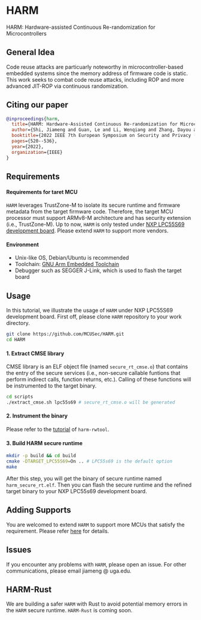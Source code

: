 # HARM
HARM: Hardware-assisted Continuous Re-randomization for Microcontrollers

## General Idea

Code reuse attacks are particuarly noteworthy in microcontroller-based embedded systems since the memory address of firmware code is static. This work seeks to combat code reuse attacks, including ROP and more advanced JIT-ROP via continuous randomization.

## Citing our paper
```bibtex
@inproceedings{harm,
  title={HARM: Hardware-Assisted Continuous Re-randomization for Microcontrollers},
  author={Shi, Jiameng and Guan, Le and Li, Wenqiang and Zhang, Dayou and Chen, Ping and Zhang, Ning},
  booktitle={2022 IEEE 7th European Symposium on Security and Privacy (EuroS\&P)},
  pages={520--536},
  year={2022},
  organization={IEEE}
}
```

## Requirements

#### Requirements for taret MCU

`HARM` leverages TrustZone-M to isolate its secure runtime and firmware metadata from the target firmware code. Therefore, the target MCU processor must support ARMv8-M architecture and has security extension (i.e., TrustZone-M). Up to now, `HARM` is only tested under [NXP LPC55S69 development board](https://www.nxp.com/design/development-boards/lpcxpresso-boards/lpcxpresso55s69-development-board:LPC55S69-EVK). Please extend `HARM` to support more vendors.

#### Environment

* Unix-like OS, Debian/Ubuntu is recommended 
* Toolchain: [GNU Arm Embedded Toolchain](https://developer.arm.com/downloads/-/gnu-rm)
* Debugger such as SEGGER J-Link, which is used to flash the target board

## Usage
In this tutorial, we illustrate the usage of `HARM` under NXP LPC55S69 development board. First off, please clone `HARM` repository to your work directory.
```bash
git clone https://github.com/MCUSec/HARM.git
cd HARM
```

#### 1. Extract CMSE library

CMSE library is an ELF object file (named `secure_rt_cmse.o`) that contains the entry of the secure services (i.e., non-secure callable funtions that perform indirect calls, function returns, etc.). Calling of these functions will be instrumented to the target binary.   

```bash
cd scripts
./extract_cmse.sh lpc55s69 # secure_rt_cmse.o will be generated
```
#### 2. Instrument the binary

Please refer to the [tutorial](scripts/README.md) of `harm-rwtool`.

#### 3. Build HARM secure runtime
```bash
mkdir -p build && cd build
cmake -DTARGET_LPC55S69=On .. # LPC55s69 is the default option
make
```
After this step, you will get the binary of secure runtime named `harm_secure_rt.elf`. Then you can flash the secure runtime and the refined target binary to your NXP LPC55s69 development board.

## Adding Supports

You are welcomed to extend `HARM` to support more MCUs that satisfy the requirement. Please refer [here](supports/README.md) for details.

## Issues

If you encounter any problems with `HARM`, please open an issue. For other communications, please email jiameng @ uga.edu.

## HARM-Rust

We are building a safer `HARM` with Rust to avoid potential memory errors in the `HARM` secure runtime. `HARM-Rust` is coming soon. 